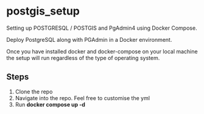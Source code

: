 # postgis_setup
Setting up POSTGRESQL / POSTGIS and PgAdmin4 using Docker Compose.

Deploy PostgreSQL along with PGAdmin in a Docker environment.

Once you have installed docker and docker-compose on your local machine the setup will run regardless of the type of operating system.

## Steps
1. Clone the repo
2. Navigate into the repo. Feel free to customise the yml
3. Run **docker compose up -d**
